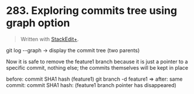 # 283. Exploring commits tree using graph option


> Written with [StackEdit+](https://stackedit.net/).


git log --graph -> display the commit tree (two parents)

Now it is safe to remove the feature1 branch because it is just a pointer to a specific commit, nothing else; the commits themselves will be kept in place

before: commit SHA1 hash (feature1)
git branch -d feature1 =>
after: same commit: commit SHA1 hash: (feature1 branch pointer has disappeared)



<!--stackedit_data:
eyJoaXN0b3J5IjpbMTI0MjU1ODMyMiwxOTYyNDIwOTk4LDExMz
AxNDgzMiwtMTI5MDA4OTY2NSwxOTMxMzY1NjgxLC0xNTA2Njkw
MTI0XX0=
-->